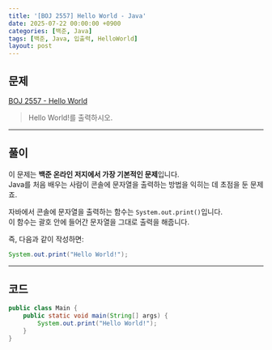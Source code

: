 ```yaml
---
title: '[BOJ 2557] Hello World - Java'
date: 2025-07-22 00:00:00 +0900
categories: [백준, Java]
tags: [백준, Java, 입출력, HelloWorld]
layout: post
---
```


## 문제

[BOJ 2557 - Hello World](https://www.acmicpc.net/problem/2557)

> Hello World!를 출력하시오.


---

## 풀이

이 문제는 **백준 온라인 저지에서 가장 기본적인 문제**입니다.  
Java를 처음 배우는 사람이 콘솔에 문자열을 출력하는 방법을 익히는 데 초점을 둔 문제죠.

자바에서 콘솔에 문자열을 출력하는 함수는 `System.out.print()`입니다.  
이 함수는 괄호 안에 들어간 문자열을 그대로 출력을 해줍니다.

즉, 다음과 같이 작성하면:

```java
System.out.print("Hello World!");
```
---

## 코드

```java
public class Main {
    public static void main(String[] args) {
        System.out.print("Hello World!");
    }
}

